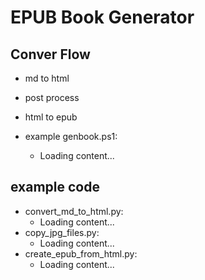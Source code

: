 # EPUB Book Generator

## Conver Flow

* md to html
* post process
* html to epub

* example genbook.ps1:
  * <div class="load_as_code_session" data-url="genbook.ps1">Loading content...</div>

<script src="https://posetmage.com/assets/js/LoadAsCodeSession.js"></script>


## example code

* convert_md_to_html.py:
  * <div class="load_as_code_session" data-url="convert_md_to_html.py">Loading content...</div>
* copy_jpg_files.py:
  * <div class="load_as_code_session" data-url="copy_jpg_files.py">Loading content...</div>
* create_epub_from_html.py:
  * <div class="load_as_code_session" data-url="create_epub_from_html.py">Loading content...</div>
